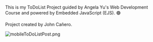 This is my ToDoList Project guided by Angela Yu's Web Development Course and powered by Embedded JavaScript (EJS). 🟢 

Project created by John Cañero.

<img src="images/mobileToDoListPost.png" alt="mobileToDoListPost.png">